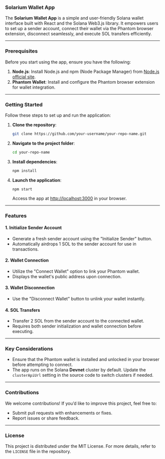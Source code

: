 
### Solarium Wallet App  
The **Solarium Wallet App** is a simple and user-friendly Solana wallet interface built with React and the Solana Web3.js library. It empowers users to set up a sender account, connect their wallet via the Phantom browser extension, disconnect seamlessly, and execute SOL transfers efficiently.

---

### **Prerequisites**  

Before you start using the app, ensure you have the following:  

1. **Node.js**: Install Node.js and npm (Node Package Manager) from [Node.js official site](https://nodejs.org/).  
2. **Phantom Wallet**: Install and configure the Phantom browser extension for wallet integration.  

---

### **Getting Started**  

Follow these steps to set up and run the application:

1. **Clone the repository**:  
   ```bash
   git clone https://github.com/your-username/your-repo-name.git
   ```  

2. **Navigate to the project folder**:  
   ```bash
   cd your-repo-name
   ```  

3. **Install dependencies**:  
   ```bash
   npm install
   ```  

4. **Launch the application**:  
   ```bash
   npm start
   ```  
   Access the app at [http://localhost:3000](http://localhost:3000) in your browser.  

---

### **Features**  

#### 1. **Initialize Sender Account**  
   - Generate a fresh sender account using the "Initialize Sender" button.  
   - Automatically airdrops 1 SOL to the sender account for use in transactions.  

#### 2. **Wallet Connection**  
   - Utilize the "Connect Wallet" option to link your Phantom wallet.  
   - Displays the wallet's public address upon connection.  

#### 3. **Wallet Disconnection**  
   - Use the "Disconnect Wallet" button to unlink your wallet instantly.  

#### 4. **SOL Transfers**  
   - Transfer 2 SOL from the sender account to the connected wallet.  
   - Requires both sender initialization and wallet connection before executing.  

---

### **Key Considerations**  

- Ensure that the Phantom wallet is installed and unlocked in your browser before attempting to connect.  
- The app runs on the Solana **Devnet** cluster by default. Update the `clusterApiUrl` setting in the source code to switch clusters if needed.  

---

### **Contributions**  

We welcome contributions! If you’d like to improve this project, feel free to:  

- Submit pull requests with enhancements or fixes.  
- Report issues or share feedback.  

---

### **License**  

This project is distributed under the MIT License. For more details, refer to the `LICENSE` file in the repository.  
